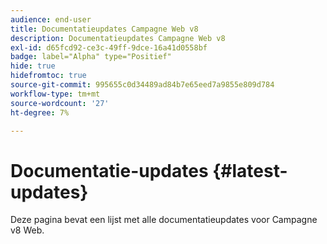 ```yaml
---
audience: end-user
title: Documentatieupdates Campagne Web v8
description: Documentatieupdates Campagne Web v8
exl-id: d65fcd92-ce3c-49ff-9dce-16a41d0558bf
badge: label="Alpha" type="Positief"
hide: true
hidefromtoc: true
source-git-commit: 995655c0d34489ad84b7e65eed7a9855e809d784
workflow-type: tm+mt
source-wordcount: '27'
ht-degree: 7%

---
```


# Documentatie-updates {#latest-updates}

Deze pagina bevat een lijst met alle documentatieupdates voor Campagne v8 Web.
